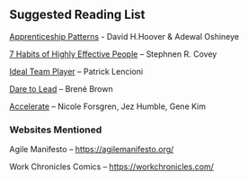 ## Suggested Reading List

[Apprenticeship Patterns](https://a.co/d/ifFzWdS) - David H.Hoover & Adewal Oshineye

[7 Habits of Highly Effective People](https://a.co/d/3czXIkp) – Stephnen R. Covey

[Ideal Team Player](https://a.co/d/fodHLr9) – Patrick Lencioni

[Dare to Lead](https://a.co/d/9DHPp9B) – Brené Brown

[Accelerate](https://a.co/d/2JHt4Ac) – Nicole Forsgren, Jez Humble, Gene Kim

### Websites Mentioned

Agile Manifesto – https://agilemanifesto.org/

Work Chronicles Comics – https://workchronicles.com/